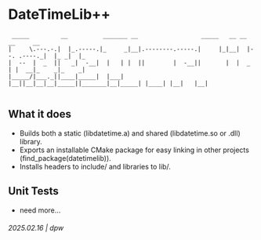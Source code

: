 # DateTimeLib++

```
 _____         __          _______ __                  _____   __ __             __     __   
|     \.---.-.|  |_.-----.|_     _|__|.--------.-----.|     |_|__|  |--. .----._|  |_ _|  |_ 
|  --  |  _  ||   _|  -__|  |   | |  ||        |  -__||       |  |  _  | |  __|_    _|_    _|
|_____/|___._||____|_____|  |___| |__||__|__|__|_____||_______|__|_____| |____| |__|   |__|  
                                                                                             
```

## What it does

* Builds both a static (libdatetime.a) and shared (libdatetime.so or .dll) library.
* Exports an installable CMake package for easy linking in other projects (find_package(datetimelib)).
* Installs headers to include/ and libraries to lib/.

## Unit Tests

* need more...

###### 2025.02.16 | dpw
